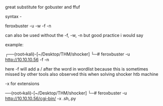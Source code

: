 great substitute for gobuster and ffuf


syntax - 


feroxbuster -u <target> -w <wordlist> -f -n

can also be used without the -f, -w, -n 
but good practice i would say

example:


┌──(root💀kali)-[~/Desktop/THM/shocker]
└─# feroxbuster -u http://10.10.10.56 -f -n


here -f will add a / after the word in wordlist because this is sometimes missed by other tools
also observed this when solving shocker htb machine


-x for extensions

──(root💀kali)-[~/Desktop/THM/shocker]
└─# feroxbuster -u http://10.10.10.56/cgi-bin/ -x .sh,.py








